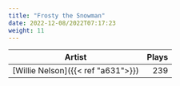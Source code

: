 ```yaml
---
title: "Frosty the Snowman"
date: 2022-12-08/2022T07:17:23
weight: 11
---
```




 Artist | Plays 
----- | -----:
[Willie Nelson]({{< ref "a631">}}) | 239
